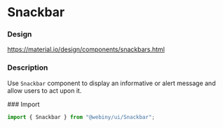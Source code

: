 # Snackbar

### Design
<a href="https://material.io/design/components/snackbars.html" target="_blank">https://material.io/design/components/snackbars.html</a>

### Description
Use `Snackbar` component to display an informative or alert message and allow users to act upon it.

### Import
```js
import { Snackbar } from "@webiny/ui/Snackbar";
```